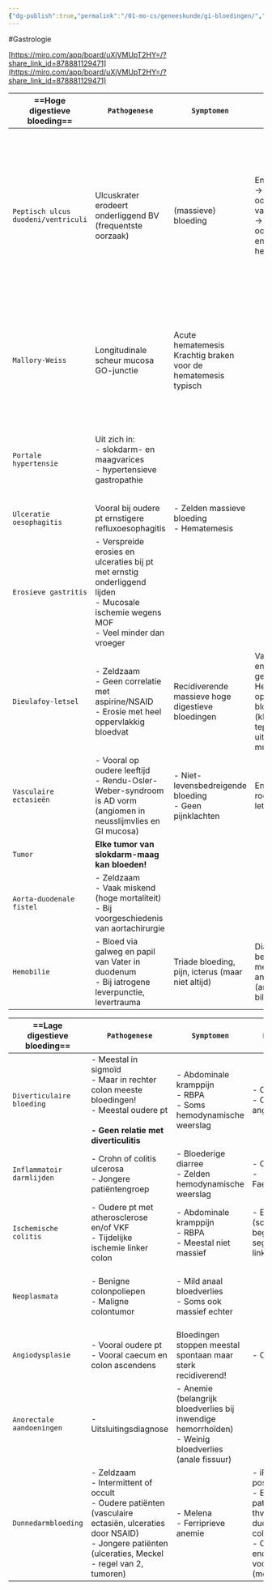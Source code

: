 ```yaml
---
{"dg-publish":true,"permalink":"/01-mo-cs/geneeskunde/gi-bloedingen/","noteIcon":"","created":"2024-11-24T10:55:17.459+01:00","updated":"2024-12-29T13:58:43.959+01:00"}
---
```


#Gastrologie 


[https://miro.com/app/board/uXjVMUpT2HY=/?share_link_id=878881129471](https://miro.com/app/board/uXjVMUpT2HY=/?share_link_id=878881129471)

| ==Hoge digestieve bloeding==        | `Pathogenese`                                                                                                                                | `Symptomen`                                                        | `Diagnose`                                                                                           | `Behandeling`                                                                                                                                                                                                                          |
| ----------------------------------- | -------------------------------------------------------------------------------------------------------------------------------------------- | ------------------------------------------------------------------ | ---------------------------------------------------------------------------------------------------- | -------------------------------------------------------------------------------------------------------------------------------------------------------------------------------------------------------------------------------------- |
| `Peptisch ulcus duodeni/ventriculi` | Ulcuskrater erodeert onderliggend BV  <br>(frequentste oorzaak)                                                                              | (massieve) bloeding                                                | Endoscopie  <br>→ precieze oorzaak vaststellen  <br>→ indien nodig ook endoscopische hemostase       | 80% stopt spontaan (cave bloedverdunners)  <br>- Endoscopische hemostase  <br>- Gerichte chrirugie  <br>- Embolisatie  <br>  <br>  <br>Preventie recidief:  <br>  <br>- Steeds PPI starten  <br>- NSAID’s stoppen  <br>- HP eradiceren |
| `Mallory-Weiss`                     | Longitudinale scheur mucosa GO-junctie                                                                                                       | Acute hematemesis  <br>Krachtig braken voor de hematemesis typisch |                                                                                                      | 90% stopt spontaan  <br>  <br>- Supportief  <br>- Soms endoscopische hemostase  <br>  <br>PPI geen zin (geen peptisch letsel)                                                                                                          |
| `Portale hypertensie`               | Uit zich in:  <br>- slokdarm- en maagvarices  <br>- hypertensieve gastropathie                                                               |                                                                    |                                                                                                      | - Vasoactief medicament  <br>- Antimicrobiële profylaxe (na cultuur)  <br>!vooral variceale bloeding levensbedreigend!                                                                                                                 |
| `Ulceratie oesophagitis`            | Vooral bij oudere pt ernstigere refluxoesophagitis                                                                                           | - Zelden massieve bloeding  <br>- Hematemesis                      |                                                                                                      |                                                                                                                                                                                                                                        |
| `Erosieve gastritis`                | - Verspreide erosies en ulceraties bij pt met ernstig onderliggend lijden  <br>- Mucosale ischemie wegens MOF  <br>- Veel minder dan vroeger |                                                                    |                                                                                                      |                                                                                                                                                                                                                                        |
| `Dieulafoy-letsel`                  | - Zeldzaam  <br>- Geen correlatie met aspirine/NSAID  <br>- Erosie met heel oppervlakkig bloedvat                                            | Recidiverende massieve hoge digestieve bloedingen                  | Vaak endoscopisch gemist  <br>Heel oppervlakkig bloedvat (kleine, rode tepel die uitpuilt in mucosa) | Endoscopische hemostase                                                                                                                                                                                                                |
| `Vasculaire ectasieën`              | - Vooral op oudere leeftijd  <br>- Rendu-Osler-Weber-syndroom is AD vorm (angiomen in neusslijmvlies en GI mucosa)                           | - Niet-levensbedreigende bloeding  <br>- Geen pijnklachten         | Endoscopische rode, vlakke letsels                                                                   | Coagulatie                                                                                                                                                                                                                             |
| `Tumor`                             | **Elke tumor van slokdarm-maag kan bloeden!**                                                                                                |                                                                    |                                                                                                      |                                                                                                                                                                                                                                        |
| `Aorta-duodenale fistel`            | - Zeldzaam  <br>- Vaak miskend (hoge mortaliteit)  <br>- Bij voorgeschiedenis van aortachirurgie                                             |                                                                    |                                                                                                      |                                                                                                                                                                                                                                        |
| `Hemobilie`                         | - Bloed via galweg en papil van Vater in duodenum  <br>- Bij iatrogene leverpunctie, levertrauma                                             | Triade bloeding, pijn, icterus (maar niet altijd)                  | Diagnose bevestigen met angiografie (areterio-biliaire fistel)                                       | Embolisatie                                                                                                                                                                                                                            |

| ==Lage digestieve bloeding== |`Pathogenese`|`Symptomen`|`Diagnose`|`Behandeling`|
| ---------------------------- | ---------------------------------------------------------------------------------------------------------------------------------------------------------------------------------- | -------------------------------------------------------------------------------------------------------- | -------------------------------------------------------------------------------------------------------------------------- | ----------------------------------------------------------- |
| `Diverticulaire bloeding`    |- Meestal in sigmoïd  <br>- Maar in rechter colon meeste bloedingen!  <br>- Meestal oudere pt  <br>  <br>**- Geen relatie met diverticulitis**|- Abdominale kramppijn  <br>- RBPA  <br>- Soms hemodynamische weerslag|- Coloscopie  <br>- CT-angiografie|Meestal stopt bloeding spontaan|
| `Inflammatoir darmlijden`    |- Crohn of colitis ulcerosa  <br>- Jongere patiëntengroep|- Bloederige diarree  <br>- Zelden hemodynamische weerslag|- Coloscopie  <br>- Faecescultuur|Medicamenteus (colitis)|
| `Ischemische colitis`        |- Oudere pt met atherosclerose en/of VKF  <br>- Tijdelijke ischemie linker colon|- Abdominale kramppijn  <br>- RBPA  <br>- Meestal niet massief|- Endoscopie (scherp begrensd segment in linker colong)|Louter supportief:  <br>- BD-controle  <br>- Vocht|
| `Neoplasmata`                |- Benigne colonpoliepen  <br>- Maligne colontumor|- Mild anaal bloedverlies  <br>- Soms ook massief echter||- Endoscopische poliepectomie (1-5% risico op bloeding ook)|
| `Angiodysplasie`             |- Vooral oudere pt  <br>- Vooral caecum en colon ascendens|Bloedingen stoppen meestal spontaan maar sterk recidiverend!|- Coloscopie|- Coagulatie|
| `Anorectale aandoeningen`    |- Uitsluitingsdiagnose|- Anemie (belangrijk bloedverlies bij inwendige hemorrhoïden)  <br>- Weinig bloedverlies (anale fissuur)|||
| `Dunnedarmbloeding`          |- Zeldzaam  <br>- Intermittent of occult  <br>- Oudere patiënten (vasculaire ectasiën, ulceraties door NSAID)  <br>- Jongere patiënten (ulceraties, Meckel - regel van 2, tumoren)|- Melena  <br>- Ferriprieve anemie|- iFOBT positief  <br>- Exclusie pathologie thv maag-duodenum-colon  <br>- Capsule endoscopie - voorkeur  <br>(meckelscan)|Gericht naargelang lokalisatie en aard gevonden letsel|